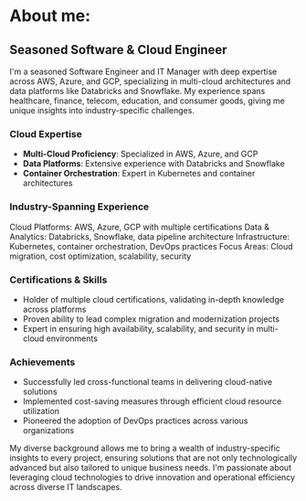 # About me:

## Seasoned Software & Cloud Engineer

I'm a seasoned Software Engineer and IT Manager with deep expertise across AWS, Azure, and GCP, specializing in multi-cloud architectures and data platforms like Databricks and Snowflake. My experience spans healthcare, finance, telecom, education, and consumer goods, giving me unique insights into industry-specific challenges.

### Cloud Expertise
- **Multi-Cloud Proficiency**: Specialized in AWS, Azure, and GCP
- **Data Platforms**: Extensive experience with Databricks and Snowflake
- **Container Orchestration**: Expert in Kubernetes and container architectures

### Industry-Spanning Experience
Cloud Platforms: AWS, Azure, GCP with multiple certifications
Data & Analytics: Databricks, Snowflake, data pipeline architecture
Infrastructure: Kubernetes, container orchestration, DevOps practices
Focus Areas: Cloud migration, cost optimization, scalability, security

### Certifications & Skills
- Holder of multiple cloud certifications, validating in-depth knowledge across platforms
- Proven ability to lead complex migration and modernization projects
- Expert in ensuring high availability, scalability, and security in multi-cloud environments

### Achievements
- Successfully led cross-functional teams in delivering cloud-native solutions
- Implemented cost-saving measures through efficient cloud resource utilization
- Pioneered the adoption of DevOps practices across various organizations

My diverse background allows me to bring a wealth of industry-specific insights to every project, ensuring solutions that are not only technologically advanced but also tailored to unique business needs. I'm passionate about leveraging cloud technologies to drive innovation and operational efficiency across diverse IT landscapes.

